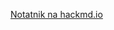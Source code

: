 [Notatnik na hackmd.io](https://hackmd.io/KwZg7GAcBmxgtANgJwBNjwCwCMDGDJcAmARnmUlQAYxFDIrcqg==?view)